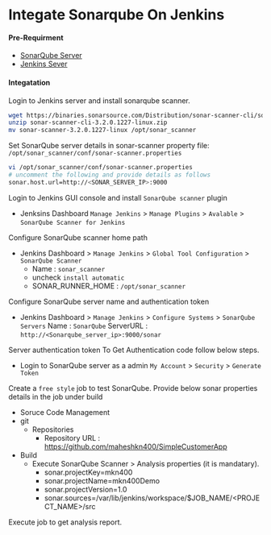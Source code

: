 # Integate Sonarqube On Jenkins
#### Pre-Requirment
- [SonarQube Server](./sonarqube_installation.md)
- [Jenkins Sever](../Jenkins/Jenkins_installation.md)

#### Integatation

Login to Jenkins server and install sonarqube scanner.
~~~sh
wget https://binaries.sonarsource.com/Distribution/sonar-scanner-cli/sonar-scanner-cli-3.2.0.1227-linux.zip
unzip sonar-scanner-cli-3.2.0.1227-linux.zip
mv sonar-scanner-3.2.0.1227-linux /opt/sonar_scanner
~~~
Set SonarQube server details in sonar-scanner property file: `/opt/sonar_scanner/conf/sonar-scanner.properties`
~~~sh
vi /opt/sonar_scanner/conf/sonar-scanner.properties
# uncomment the following and provide details as follows
sonar.host.url=http://<SONAR_SERVER_IP>:9000
~~~
Login to Jenkins GUI console and install `SonarQube scanner` plugin
- Jenksins Dashboard `Manage Jenkins` > `Manage Plugins` > `Avalable` > `SonarQube Scanner for Jenkins`

Configure SonarQube scanner home path
- Jenkins Dashboard > `Manage Jenkins` > `Global Tool Configuration` > `SonarQube Scanner`
  - Name : `sonar_scanner`
  - uncheck `install automatic`
  - SONAR_RUNNER_HOME : `/opt/sonar_scanner`

Configure SonarQube server name and authentication token
- Jenkins Dashboard > `Manage Jenkins` > `Configure Systems` > `SonarQube Servers`
Name : `SonarQube`
ServerURL : `http://<Sonarqube_server_ip>:9000/sonar`

Server authentication token To Get Authentication code follow below steps.
- Login to SonarQube server as a admin `My Account` > `Security` > `Generate Token`

Create a `free style` job to test SonarQube. Provide below sonar properties details in the job under build

- Soruce Code Management
 - git
   - Repositories
     - Repository URL : https://github.com/maheshkn400/SimpleCustomerApp
- Build
  - Execute SonarQube Scanner > Analysis properties (it is mandatary).
    - sonar.projectKey=mkn400
    - sonar.projectName=mkn400Demo
    - sonar.projectVersion=1.0
    - sonar.sources=/var/lib/jenkins/workspace/$JOB_NAME/<PROJECT_NAME>/src

Execute job to get analysis report.

